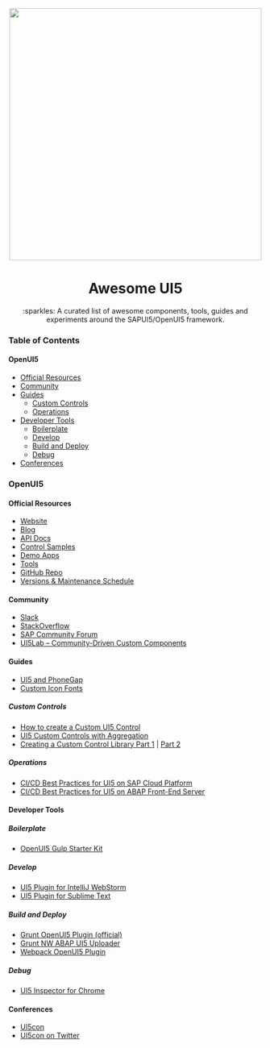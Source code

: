 <div align="center">
  <a href="http://openui5.org">
    <img width="500"
      src="http://openui5.org/images/OpenUI5_new_big_side.png">
  </a>
  <h1>Awesome UI5</h1>
  <p>:sparkles: A curated list of awesome components, tools, guides and experiments around the SAPUI5/OpenUI5 framework.</p>
</div>

### Table of Contents
#### OpenUI5
- [Official Resources](https://github.com/TimoSta/awesome-ui5#official-resources)
- [Community](https://github.com/TimoSta/awesome-ui5#community)
- [Guides](https://github.com/TimoSta/awesome-ui5#guides)
  - [Custom Controls](https://github.com/TimoSta/awesome-ui5#custom-controls)
  - [Operations](https://github.com/TimoSta/awesome-ui5#operations)
- [Developer Tools](https://github.com/TimoSta/awesome-ui5#developer-tools)
  - [Boilerplate](https://github.com/TimoSta/awesome-ui5#boilerplate)
  - [Develop](https://github.com/TimoSta/awesome-ui5#develop)
  - [Build and Deploy](https://github.com/TimoSta/awesome-ui5#build-and-deploy)
  - [Debug](https://github.com/TimoSta/awesome-ui5#debug)
- [Conferences](https://github.com/TimoSta/awesome-ui5#conferences)

### OpenUI5
#### Official Resources
- [Website](http://openui5.org)
- [Blog](http://openui5.tumblr.com/)
- [API Docs](https://openui5.hana.ondemand.com/)
- [Control Samples](https://openui5.hana.ondemand.com/#/controls)
- [Demo Apps](https://openui5.hana.ondemand.com/#/demoapps)
- [Tools](https://openui5.hana.ondemand.com/#/tools)
- [GitHub Repo](https://github.com/SAP/openui5)
- [Versions & Maintenance Schedule](https://openui5.hana.ondemand.com/versionoverview.html)

#### Community
- [Slack](http://slackui5invite.herokuapp.com/)
- [StackOverflow](https://stackoverflow.com/questions/tagged/sapui5)
- [SAP Community Forum](https://www.sap.com/community/tag.html?id=500983881501772639608291559920477)
- [UI5Lab – Community-Driven Custom Components](http://ui5lab.io/)

#### Guides
- [UI5 and PhoneGap](http://jmurray.me/ui5-and-phonegap-first-steps-1-of-3/)
- [Custom Icon Fonts](https://blogs.sap.com/2015/11/02/enhance-ui5-app-with-custom-icon-fonts/)

##### Custom Controls
- [How to create a Custom UI5 Control](https://blogs.sap.com/2016/07/18/how-to-create-a-custom-ui5-control/)
- [UI5 Custom Controls with Aggregation](https://blogs.sap.com/2017/03/25/ui5-custom-controls-with-aggregation/)
- [Creating a Custom Control Library Part 1](https://blogs.sap.com/2016/12/15/sapui5-custom-control-library-web-ide-development-deployment-to-hcp-and-to-on-premise-abap-repository.-part-1./) | [Part 2](https://blogs.sap.com/2016/12/20/sapui5-custom-control-library-web-ide-development-deployment-to-hcp-and-to-on-premise-abap-repository.-part-2./)

##### Operations
- [CI/CD Best Practices for UI5 on SAP Cloud Platform](https://www.sap.com/developer/tutorials/ci-best-practices-fiori-sapcp.html)
- [CI/CD Best Practices for UI5 on ABAP Front-End Server](https://www.sap.com/developer/tutorials/ci-best-practices-fiori-abap.html)

#### Developer Tools
##### Boilerplate
- [OpenUI5 Gulp Starter Kit](https://github.com/pulseshift/openui5-gulp-starter-kit)

##### Develop
- [UI5 Plugin for IntelliJ WebStorm](https://plugins.jetbrains.com/plugin/10322-sap-open-ui5-development-plugin)
- [UI5 Plugin for Sublime Text](https://github.com/qmacro/SublimeUI5)

##### Build and Deploy
- [Grunt OpenUI5 Plugin (official)](https://github.com/SAP/grunt-openui5)
- [Grunt NW ABAP UI5 Uploader](https://www.npmjs.com/package/grunt-nwabap-ui5uploader)
- [Webpack OpenUI5 Plugin](https://github.com/cevou/openui5-webpack)

##### Debug
- [UI5 Inspector for Chrome](https://chrome.google.com/webstore/detail/ui5-inspector/bebecogbafbighhaildooiibipcnbngo?hl=en)

#### Conferences
- [UI5con](http://openui5.org/ui5con/index.html)
- [UI5con on Twitter](https://twitter.com/ui5con)
